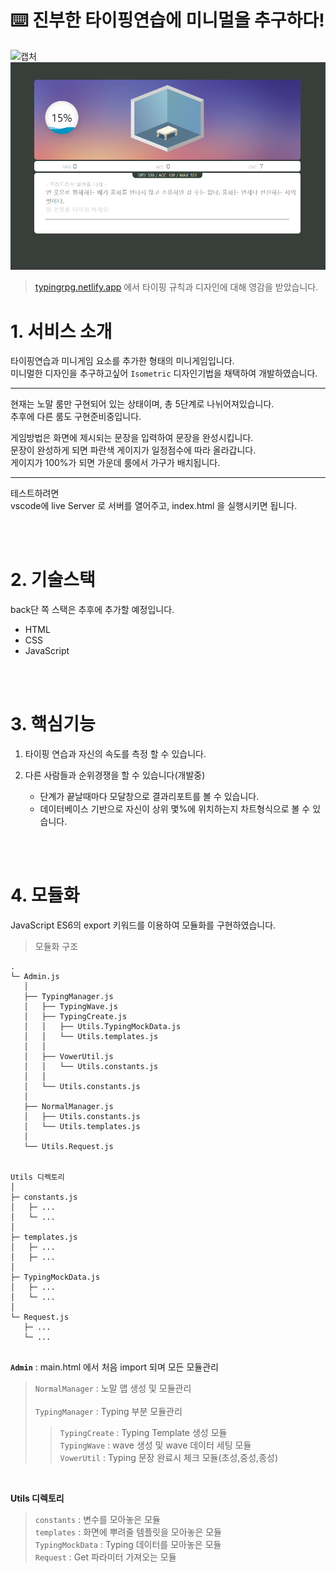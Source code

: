 # :keyboard: 진부한 타이핑연습에 미니멀을 추구하다!

![캡처](https://user-images.githubusercontent.com/54477695/189856124-95f6b4a2-cd9b-4794-8861-ad99a2afb001.png)
![캡처2](/md_assets/mainScreenShot.png)

> [typingrpg.netlify.app](https://typingrpg.netlify.app/) 에서 타이핑 규칙과 디자인에 대해 영감을 받았습니다.


# 1. 서비스 소개
타이핑연습과 미니게임 요소를 추가한 형태의 미니게임입니다.
<br>
미니멀한 디자인을 추구하고싶어 `Isometric` 디자인기법을 채택하여 개발하였습니다.
___
현재는 노말 룸만 구현되어 있는 상태이며, 총 5단계로 나뉘어져있습니다.
<br>
추후에 다른 룸도 구현준비중입니다.

게임방법은 화면에 제시되는 문장을 입력하여 문장을 완성시킵니다.
<br>
문장이 완성하게 되면 파란색 게이지가 일정점수에 따라 올라갑니다.
<br>
게이지가 100%가 되면 가운데 룸에서 가구가 배치됩니다.
___

테스트하려면<br>
vscode에 live Server 로 서버를 열어주고,
index.html 을 실행시키면 됩니다.

<br><br>

# 2. 기술스택
back단 쪽 스택은 추후에 추가할 예정입니다.
* HTML
* CSS
* JavaScript


<br><br>
# 3. 핵심기능
1. 타이핑 연습과 자신의 속도를 측정 할 수 있습니다.  

2. 다른 사람들과 순위경쟁을 할 수 있습니다(개발중)
	* 단계가 끝날때마다 모달창으로 결과리포트를 볼 수 있습니다.
	* 데이터베이스 기반으로 자신이 상위 몇%에 위치하는지 차트형식으로 볼 수 있습니다.


<br>
<br>

# 4. 모듈화
JavaScript ES6의 export 키워드를 이용하여 모듈화를 구현하였습니다.

> 모듈화 구조
```
.
└─ Admin.js
   │
   ├── TypingManager.js  
   │   ├── TypingWave.js
   │   ├── TypingCreate.js
   │   │   ├── Utils.TypingMockData.js
   │   │   └── Utils.templates.js
   │   │
   │   ├── VowerUtil.js 
   │   │   └── Utils.constants.js
   │   │
   │   └── Utils.constants.js
   │
   ├── NormalManager.js
   │   ├── Utils.constants.js
   │   └── Utils.templates.js
   │
   └── Utils.Request.js


Utils 디렉토리
│
├─ constants.js
│   ├─ ... 
│   └─ ...
│   
├─ templates.js
│   ├─ ... 
│   ├─ ...
│
├─ TypingMockData.js
│   ├─ ... 
│   └─ ...
│
└─ Request.js
   ├─ ... 
   └─ ...


```

**`Admin`**  : main.html 에서 처음 import 되며 모든 모듈관리
> `NormalManager` : 노말 맵 생성 및 모듈관리 <br><br>
> `TypingManager` : Typing 부분 모듈관리
> > `TypingCreate` : Typing Template 생성 모듈 <br>
> > `TypingWave` : wave 생성 및 wave 데이터 세팅 모듈 <br>
> > `VowerUtil` : Typing 문장 완료시 체크 모듈(초성,중성,종성)<br>

<br>

**Utils 디렉토리** <br>
> `constants` : 변수를 모아놓은 모듈 <br>
> `templates` : 화면에 뿌려줄 템플릿을 모아놓은 모듈 <br>
> `TypingMockData` : Typing 데이터를 모아놓은 모듈 <br>
> `Request` : Get 파라미터 가져오는 모듈 <br>

